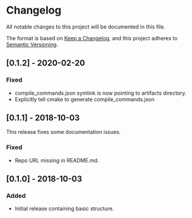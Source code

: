 # Changelog
All notable changes to this project will be documented in this file.

The format is based on [Keep a Changelog](https://keepachangelog.com/en/1.0.0/),
and this project adheres to [Semantic Versioning](https://semver.org/spec/v2.0.0.html).

## [0.1.2] - 2020-02-20
### Fixed
- compile\_commands.json symlink is now pointing to artifacts directory.
- Explicitly tell cmake to generate compile\_commands.json

## [0.1.1] - 2018-10-03
This release fixes some documentation issues.
### Fixed
- Repo URL missing in README.md.
## [0.1.0] - 2018-10-03
### Added
- Initial release containing basic structure.
